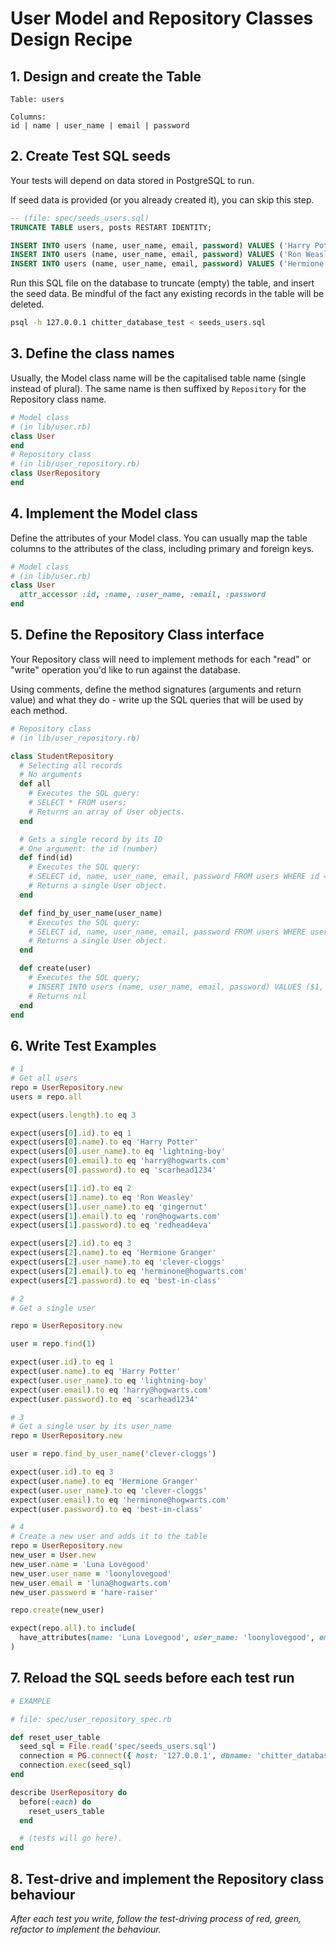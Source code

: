 # User Model and Repository Classes Design Recipe

## 1. Design and create the Table

```
Table: users

Columns:
id | name | user_name | email | password
```

## 2. Create Test SQL seeds

Your tests will depend on data stored in PostgreSQL to run.

If seed data is provided (or you already created it), you can skip this step.
```sql
-- (file: spec/seeds_users.sql)
TRUNCATE TABLE users, posts RESTART IDENTITY; 

INSERT INTO users (name, user_name, email, password) VALUES ('Harry Potter', 'lightning-boy', 'harry@hogwarts.com', 'scarhead1234');
INSERT INTO users (name, user_name, email, password) VALUES ('Ron Weasley', 'gingernut', 'ron@hogwarts.com', 'redhead4eva');
INSERT INTO users (name, user_name, email, password) VALUES ('Hermione Granger', 'clever-cloggs', 'herminone@hogwarts.com', 'best-in-class');

```

Run this SQL file on the database to truncate (empty) the table, and insert the seed data. Be mindful of the fact any existing records in the table will be deleted.

```bash
psql -h 127.0.0.1 chitter_database_test < seeds_users.sql
```

## 3. Define the class names

Usually, the Model class name will be the capitalised table name (single instead of plural). The same name is then suffixed by `Repository` for the Repository class name.

```ruby
# Model class
# (in lib/user.rb)
class User
end
# Repository class
# (in lib/user_repository.rb)
class UserRepository
end
```
## 4. Implement the Model class

Define the attributes of your Model class. You can usually map the table columns to the attributes of the class, including primary and foreign keys.

```ruby
# Model class
# (in lib/user.rb)
class User
  attr_accessor :id, :name, :user_name, :email, :password
end

```
## 5. Define the Repository Class interface

Your Repository class will need to implement methods for each "read" or "write" operation you'd like to run against the database.

Using comments, define the method signatures (arguments and return value) and what they do - write up the SQL queries that will be used by each method.

```ruby
# Repository class
# (in lib/user_repository.rb)

class StudentRepository
  # Selecting all records
  # No arguments
  def all
    # Executes the SQL query:
    # SELECT * FROM users;
    # Returns an array of User objects.
  end

  # Gets a single record by its ID
  # One argument: the id (number)
  def find(id)
    # Executes the SQL query:
    # SELECT id, name, user_name, email, password FROM users WHERE id = $1;
    # Returns a single User object.
  end

  def find_by_user_name(user_name)
    # Executes the SQL query:
    # SELECT id, name, user_name, email, password FROM users WHERE user_name = $1;
    # Returns a single User object.
  end

  def create(user)
    # Executes the SQL query; 
    # INSERT INTO users (name, user_name, email, password) VALUES ($1, $2, $3, $4)
    # Returns nil
  end
end
```

## 6. Write Test Examples
```ruby 
# 1
# Get all users
repo = UserRepository.new
users = repo.all

expect(users.length).to eq 3

expect(users[0].id).to eq 1
expect(users[0].name).to eq 'Harry Potter'
expect(users[0].user_name).to eq 'lightning-boy'
expect(users[0].email).to eq 'harry@hogwarts.com'
expect(users[0].password).to eq 'scarhead1234'

expect(users[1].id).to eq 2
expect(users[1].name).to eq 'Ron Weasley'
expect(users[1].user_name).to eq 'gingernut'
expect(users[1].email).to eq 'ron@hogwarts.com'
expect(users[1].password).to eq 'redhead4eva'

expect(users[2].id).to eq 3
expect(users[2].name).to eq 'Hermione Granger'
expect(users[2].user_name).to eq 'clever-cloggs'
expect(users[2].email).to eq 'herminone@hogwarts.com'
expect(users[2].password).to eq 'best-in-class'

# 2
# Get a single user

repo = UserRepository.new

user = repo.find(1)

expect(user.id).to eq 1
expect(user.name).to eq 'Harry Potter'
expect(user.user_name).to eq 'lightning-boy'
expect(user.email).to eq 'harry@hogwarts.com'
expect(user.password).to eq 'scarhead1234'

# 3
# Get a single user by its user_name
repo = UserRepository.new

user = repo.find_by_user_name('clever-cloggs')

expect(user.id).to eq 3
expect(user.name).to eq 'Hermione Granger'
expect(user.user_name).to eq 'clever-cloggs'
expect(user.email).to eq 'herminone@hogwarts.com'
expect(user.password).to eq 'best-in-class'

# 4
# Create a new user and adds it to the table
repo = UserRepository.new
new_user = User.new
new_user.name = 'Luna Lovegood'
new_user.user_name = 'loonylovegood'
new_user.email = 'luna@hogwarts.com'
new_user.password = 'hare-raiser'

repo.create(new_user)

expect(repo.all).to include(
  have_attributes(name: 'Luna Lovegood', user_name: 'loonylovegood', email: 'luna@hogwarts.com', password: 'hare-raiser')
)
```
## 7. Reload the SQL seeds before each test run

```ruby
# EXAMPLE

# file: spec/user_repository_spec.rb

def reset_user_table
  seed_sql = File.read('spec/seeds_users.sql')
  connection = PG.connect({ host: '127.0.0.1', dbname: 'chitter_database_test' })
  connection.exec(seed_sql)
end

describe UserRepository do
  before(:each) do 
    reset_users_table
  end

  # (tests will go here).
end
```

## 8. Test-drive and implement the Repository class behaviour

_After each test you write, follow the test-driving process of red, green, refactor to implement the behaviour._